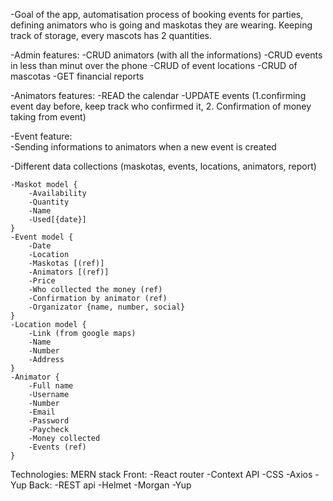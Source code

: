 -Goal of the app, automatisation process of booking events for parties,
defining animators who is going and maskotas they are wearing. Keeping track of storage, 
every mascots has 2 quantities.

-Admin features:
    -CRUD animators (with all the informations)
    -CRUD events in less than minut over the phone
    -CRUD of event locations
    -CRUD of mascotas
    -GET financial reports

-Animators features:
    -READ the calendar
    -UPDATE events (1.confirming event day before, keep track who confirmed it, 2. Confirmation of money taking from event)

-Event feature:    
    -Sending informations to animators when a new event is created


-Different data collections (maskotas, events, locations, animators, report)

    -Maskot model {
        -Availability
        -Quantity
        -Name
        -Used[{date}]
    }
    -Event model {
        -Date 
        -Location 
        -Maskotas [(ref)]
        -Animators [(ref)]
        -Price
        -Who collected the money (ref)
        -Confirmation by animator (ref)
        -Organizator {name, number, social}
    }
    -Location model {
        -Link (from google maps)
        -Name
        -Number
        -Address
    }
    -Animator {
        -Full name
        -Username
        -Number
        -Email
        -Password
        -Paycheck
        -Money collected
        -Events (ref)
    }

Technologies:
    MERN stack
    Front:
        -React router
        -Context API
        -CSS 
        -Axios
        -Yup
    Back:
        -REST api
        -Helmet
        -Morgan
        -Yup




